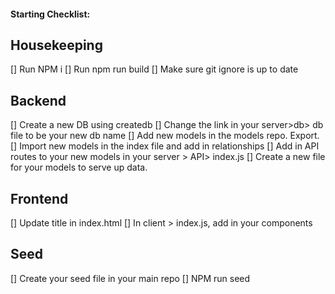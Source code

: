 
#### Starting Checklist:

## Housekeeping
[] Run NPM i
[] Run npm run build
[] Make sure git ignore is up to date

## Backend
[] Create a new DB using createdb
[] Change the link in your server>db> db file to be your new db name
[] Add new models in the models repo. Export.
[] Import new models in the index file and add in relationships
[] Add in API routes to your new models in your server > API> index.js
[] Create a new file for your models to serve up data. 

## Frontend
[] Update title in index.html
[] In client > index.js, add in your components

## Seed
[] Create your seed file in your main repo
[] NPM run seed